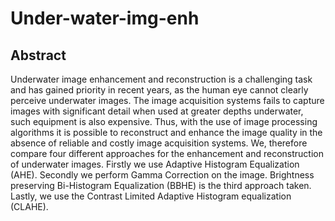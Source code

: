 # Under-water-img-enh
## Abstract

Underwater image enhancement and reconstruction is a challenging task 
and has gained priority in recent years, as the human eye cannot clearly 
perceive underwater images. The image acquisition systems fails to 
capture images with significant detail when used at greater depths 
underwater, such equipment is also expensive. Thus, with the use of image 
processing algorithms it is possible to reconstruct and enhance the image 
quality in the absence of reliable and costly image acquisition systems. We, 
therefore compare four different approaches for the enhancement and 
reconstruction of underwater images. Firstly we use Adaptive Histogram 
Equalization (AHE). Secondly we perform Gamma Correction on the 
image. Brightness preserving Bi-Histogram Equalization (BBHE) is the 
third approach taken. Lastly, we use the Contrast Limited Adaptive 
Histogram equalization (CLAHE).
